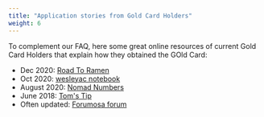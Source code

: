 ```yaml
---
title: "Application stories from Gold Card Holders"
weight: 6
---
```


To complement our FAQ, here some great online resources of current Gold Card Holders that explain how they obtained the GOld Card: 

- Dec 2020: [Road To Ramen](https://roadtoramen.com/Day-322-How-to-Move-to-Taiwan-During-a-Pandemic-9b98345daee942af98839bfd30687778) 
- Oct 2020: [wesleyac notebook](https://notebook.wesleyac.com/taiwan-gold-card/)
- August 2020: [Nomad Numbers](https://www.nomadnumbers.com/taiwan-employment-gold-card-application-guide/)
- June 2018: [Tom's Tip](http://blog.tomfifield.net/2018/05/how-to-apply-for-taiwans-immigration.html)
- Often updated: [Forumosa forum](https://tw.forumosa.com/t/employment-gold-card-for-some-foreigners/)